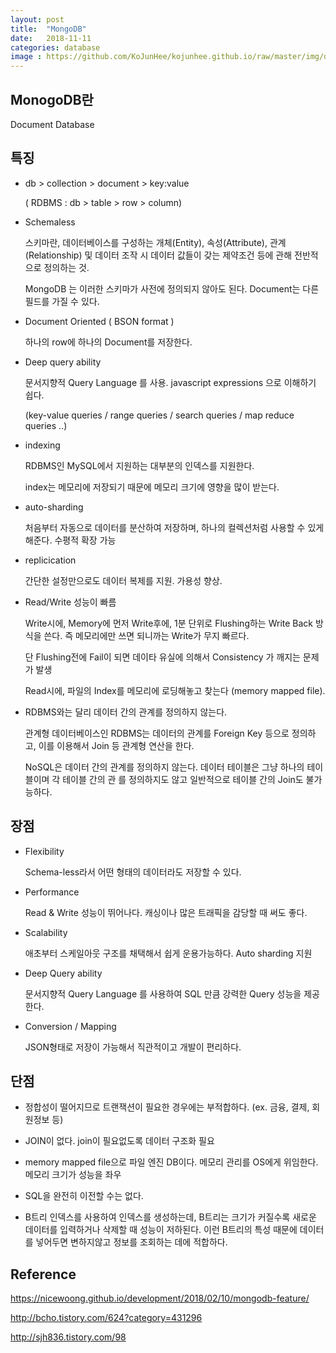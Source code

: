 ```yaml
---
layout: post
title:  "MongoDB"
date:   2018-11-11
categories: database
image : https://github.com/KoJunHee/kojunhee.github.io/raw/master/img/dbDoorImg.png
---
```


## MonogoDB란

Document Database

## 특징

- db > collection > document > key:value

  ( RDBMS : db > table > row > column)

- Schemaless

  스키마란, 데이터베이스를 구성하는 개체(Entity), 속성(Attribute), 관계(Relationship) 및 데이터 조작 시
  데이터 값들이 갖는 제약조건 등에 관해 전반적으로 정의하는 것.

  MongoDB 는 이러한 스키마가 사전에 정의되지 않아도 된다. Document는 다른 필드를 가질 수 있다.

- Document Oriented ( BSON format )

  하나의 row에 하나의 Document를 저장한다.

- Deep query ability

  문서지향적 Query Language 를 사용. javascript expressions 으로 이해하기 쉽다.

  (key-value queries / range queries / search queries / map reduce queries ..)

- indexing

  RDBMS인 MySQL에서 지원하는 대부분의 인덱스를 지원한다.

  index는 메모리에 저장되기 때문에 메모리 크기에 영향을 많이 받는다.

- auto-sharding

  처음부터 자동으로 데이터를 분산하여 저장하며, 하나의 컬렉션처럼 사용할 수 있게 해준다. 수평적 확장 가능

- replicication

  간단한 설정만으로도 데이터 복제를 지원. 가용성 향상.

- Read/Write 성능이 빠름

  Write시에, Memory에 먼저 Write후에, 1분 단위로 Flushing하는 Write Back 방식을 쓴다. 
  즉 메모리에만 쓰면 되니까는 Write가 무지 빠르다. 

  단 Flushing전에 Fail이 되면 데이타 유실에 의해서 Consistency 가 깨지는 문제가 발생

  Read시에, 파일의 Index를 메모리에 로딩해놓고 찾는다 (memory mapped file).

- RDBMS와는 달리 데이터 간의 관계를 정의하지 않는다.

  관계형 데이터베이스인 RDBMS는 데이터의 관계를 Foreign Key 등으로 정의하고, 이를 이용해서 Join 등
  관계형 연산을 한다. 
  
  NoSQL은 데이터 간의 관계를 정의하지 않는다. 데이터 테이블은 그냥 하나의 테이블이며 각 테이블 간의 관
  를 정의하지도 않고 일반적으로 테이블 간의 Join도 불가능하다.

## 장점

- Flexibility 

  Schema-less라서 어떤 형태의 데이터라도 저장할 수 있다.

- Performance 

  Read & Write 성능이 뛰어나다. 캐싱이나 많은 트래픽을 감당할 때 써도 좋다.

- Scalability 

  애초부터 스케일아웃 구조를 채택해서 쉽게 운용가능하다. Auto sharding 지원

- Deep Query ability

  문서지향적 Query Language 를 사용하여 SQL 만큼 강력한 Query 성능을 제공한다.

- Conversion / Mapping

  JSON형태로 저장이 가능해서 직관적이고 개발이 편리하다.

## 단점

- 정합성이 떨어지므로 트랜잭션이 필요한 경우에는 부적합하다. (ex. 금융, 결제, 회원정보 등)

- JOIN이 없다. join이 필요없도록 데이터 구조화 필요

- memory mapped file으로 파일 엔진 DB이다. 메모리 관리를 OS에게 위임한다. 메모리 크기가 성능을 좌우

- SQL을 완전히 이전할 수는 없다.

- B트리 인덱스를 사용하여 인덱스를 생성하는데, B트리는 크기가 커질수록 새로운 데이터를 입력하거나 삭제할
  때 성능이 저하된다. 이런 B트리의 특성 때문에 데이터를 넣어두면 변하지않고 정보를 조회하는 데에 적합하다.

## Reference

<https://nicewoong.github.io/development/2018/02/10/mongodb-feature/>

<http://bcho.tistory.com/624?category=431296>

<http://sjh836.tistory.com/98>